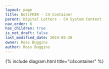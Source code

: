 ```yaml
---
layout: page
title: NotiFHIR - C4 Container
parent: Digital Letters - C4 System Context
nav_order: 6
has_children: true
is_not_draft: false
last_modified_date: 2024-05-28
owner: Ross Buggins
author: Ross Buggins
---
```


{% include diagram.html title="c4container" %}
